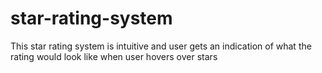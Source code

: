 # star-rating-system
This star rating system is intuitive and user gets an indication of what the rating would look like when user hovers over stars 
